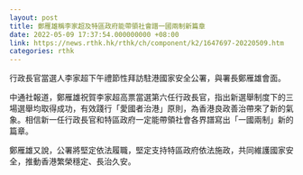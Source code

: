 ```yaml
---
layout: post
title: 鄭雁雄稱李家超及特區政府能帶領社會譜一國兩制新篇章
date: 2022-05-09 17:37:54.000000000 +08:00
link: https://news.rthk.hk/rthk/ch/component/k2/1647697-20220509.htm
categories: rthk
---
```


行政長官當選人李家超下午禮節性拜訪駐港國家安全公署，與署長鄭雁雄會面。

中通社報道，鄭雁雄祝賀李家超高票當選第六任行政長官，指出新選舉制度下的三場選舉均取得成功，有效踐行「愛國者治港」原則，為香港良政善治帶來了新的氣象。相信新一任行政長官和特區政府一定能帶領社會各界譜寫出「一國兩制」新的篇章。

鄭雁雄又說，公署將堅定依法履職，堅定支持特區政府依法施政，共同維護國家安全，推動香港繁榮穩定、長治久安。
